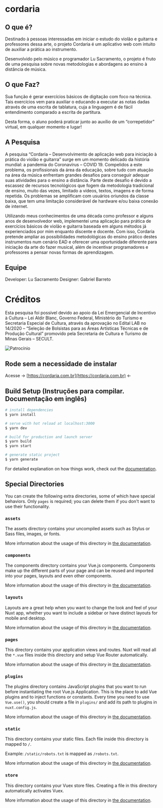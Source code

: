 # cordaria

## O que é?
Destinado à pessoas interessadas em iniciar o estudo do violão e guitarra e professores dessa arte, o projeto Cordaria é um aplicativo web com intuito de auxiliar a prática ao instrumento.

Desenvolvido pelo músico e programador Lu Sacramento, o projeto é fruto de uma pesquisa sobre novas metodologias e abordagens ao ensino à distância de música.

## O que Faz?

Sua função é gerar exercícios básicos de digitação com foco na técnica. Tais exercícios vem para auxiliar o educando a executar as notas dadas através de uma escrita de tablatura, cuja a linguagem é de fácil entendimento comparado a escrita de partitura.

Desta forma, o aluno poderá praticar junto ao auxílio de um “correpetidor” virtual, em qualquer momento e lugar!

## A Pesquisa
A pesquisa “Cordaria – Desenvolvimento de aplicação web para iniciação à prática do violão e guitarra” surge em um momento delicado da história mundial: a pandemia do Coronavírus – COVID 19. Compelidos a este problema, os profissionais da área da educação, sobre tudo com atuação na área da música enfrentam grandes desafios para conseguir adequar suas atividades para o ensino a distância. Parte deste desafio é devido a escassez de recursos tecnológicos que fogem da metodologia tradicional de ensino, muito das vezes, limitado a vídeos, textos, imagens e de forma repetida. Os problemas se amplificam com usuários oriundos da classe baixa, que tem uma limitação considerável de hardware e/ou baixa conexão de internet.

Utilizando meus conhecimentos de uma década como professor e alguns anos de desenvolvedor web, implementei uma aplicação para prática de exercícios básicos de violão e guitarra baseada em alguns métodos já experienciados por mim enquanto discente e docente. Com isso, Cordaria pretende ampliar as possibilidades metodológicas do ensino prático destes instrumentos num cenário EAD e oferecer uma oportunidade diferente para iniciação da arte do fazer musical, além de incentivar programadores e professores a pensar novas formas de aprendizagem.

## Equipe
Developer: Lu Sacramento
Designer: Gabriel Barreto

# Créditos
Esta pesquisa foi possível devido ao apoio da Lei Emergencial de Incentivo à Cultura – Lei Aldir Blanc, Governo Federal, Ministério do Turismo e Secretaria Especial de Cultura, através da aprovação no Edital LAB no 14/2020 – “Seleção de Bolsistas para as Áreas Artísticas Técnicas e de Produção Cultural” promovido pela Secretaria de Cultura e Turismo de Minas Gerais – SECULT.

![Patrocínio](https://gitlab.com/lusacramento/cordaria/-/blob/master/assets/imgs/public-agencies-horizontal-logo.png)

## Rode sem a necessidade de instalar
Acesse -> [https://cordaria.com.br](https://cordaria.com.br) <-

## Build Setup (Instruções para compilar. Documentação em inglês)

```bash
# install dependencies
$ yarn install

# serve with hot reload at localhost:3000
$ yarn dev

# build for production and launch server
$ yarn build
$ yarn start

# generate static project
$ yarn generate
```

For detailed explanation on how things work, check out the [documentation](https://nuxtjs.org).

## Special Directories

You can create the following extra directories, some of which have special behaviors. Only `pages` is required; you can delete them if you don't want to use their functionality.

### `assets`

The assets directory contains your uncompiled assets such as Stylus or Sass files, images, or fonts.

More information about the usage of this directory in [the documentation](https://nuxtjs.org/docs/2.x/directory-structure/assets).

### `components`

The components directory contains your Vue.js components. Components make up the different parts of your page and can be reused and imported into your pages, layouts and even other components.

More information about the usage of this directory in [the documentation](https://nuxtjs.org/docs/2.x/directory-structure/components).

### `layouts`

Layouts are a great help when you want to change the look and feel of your Nuxt app, whether you want to include a sidebar or have distinct layouts for mobile and desktop.

More information about the usage of this directory in [the documentation](https://nuxtjs.org/docs/2.x/directory-structure/layouts).


### `pages`

This directory contains your application views and routes. Nuxt will read all the `*.vue` files inside this directory and setup Vue Router automatically.

More information about the usage of this directory in [the documentation](https://nuxtjs.org/docs/2.x/get-started/routing).

### `plugins`

The plugins directory contains JavaScript plugins that you want to run before instantiating the root Vue.js Application. This is the place to add Vue plugins and to inject functions or constants. Every time you need to use `Vue.use()`, you should create a file in `plugins/` and add its path to plugins in `nuxt.config.js`.

More information about the usage of this directory in [the documentation](https://nuxtjs.org/docs/2.x/directory-structure/plugins).

### `static`

This directory contains your static files. Each file inside this directory is mapped to `/`.

Example: `/static/robots.txt` is mapped as `/robots.txt`.

More information about the usage of this directory in [the documentation](https://nuxtjs.org/docs/2.x/directory-structure/static).

### `store`

This directory contains your Vuex store files. Creating a file in this directory automatically activates Vuex.

More information about the usage of this directory in [the documentation](https://nuxtjs.org/docs/2.x/directory-structure/store).
